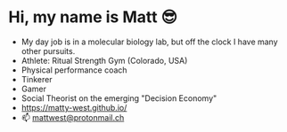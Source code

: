 # Hi, my name is Matt 😎
- My day job is in a molecular biology lab, but off the clock I have many other pursuits.
-   Athlete: Ritual Strength Gym (Colorado, USA)
-   Physical performance coach
-   Tinkerer
-   Gamer
-   Social Theorist on the emerging "Decision Economy"
-   https://matty-west.github.io/
- 📫 mattwest@protonmail.ch

<!---
matty-west/matty-west is a ✨ special ✨ repository because its `README.md` (this file) appears on your GitHub profile.
You can click the Preview link to take a look at your changes.
--->
